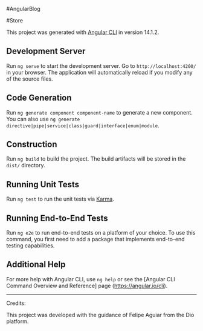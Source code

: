 #AngularBlog

#Store

This project was generated with [Angular CLI](https://github.com/angular/angular-cli) in version 14.1.2.

## Development Server

Run `ng serve` to start the development server. Go to `http://localhost:4200/` in your browser. The application will automatically reload if you modify any of the source files.

## Code Generation

Run `ng generate component component-name` to generate a new component. You can also use `ng generate directive|pipe|service|class|guard|interface|enum|module`.

## Construction

Run `ng build` to build the project. The build artifacts will be stored in the `dist/` directory.

## Running Unit Tests

Run `ng test` to run the unit tests via [Karma](https://karma-runner.github.io).

## Running End-to-End Tests

Run `ng e2e` to run end-to-end tests on a platform of your choice. To use this command, you first need to add a package that implements end-to-end testing capabilities.

## Additional Help

For more help with Angular CLI, use `ng help` or see the [Angular CLI Command Overview and Reference] page (https://angular.io/cli).

---

Credits:

This project was developed with the guidance of Felipe Aguiar from the Dio platform.

